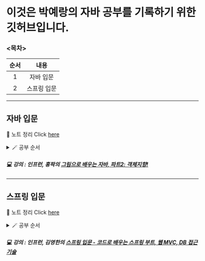 # 이것은 박예랑의 자바 공부를 기록하기 위한 깃허브입니다.

### <목차>
<!--Table-->
|순서|내용|
|:--:|:--:|
|1|자바 입문|
|2|스프링 입문|

___
## 자바 입문

📝 노트 정리 Click [here](https://www.notion.so/Java-5fb11843273d411dbe5fde933d46de43)
<details>
<summary>🪄 공부 순서</summary>
 <p>
 - [x] 객체지향 프로그래밍
 <br>
 - [x] 생성자
 <br>
 - [x] 레퍼런스와 스태틱
 <br>
 - [x] 접근 제한자와 게터 세터
 <br>
 - [x] 자바 API
 <br>
 - [x] 상속
 <br>
 - [x] 인터페이스
 <br>
 - [x] 총정리
 </p>
</details>

##### 💻 강의 : 인프런, 홍팍의 [그림으로 배우는 자바, 파트2: 객체지향!](https://www.inflearn.com/course/그림으로-배우는-자바-객체지향/dashboard)

___

## 스프링 입문

📝 노트 정리 Click [here](https://www.notion.so/Spring-ed8973eed78d4cd99bd6e7e1c6b241a0)
<details>
<summary>🪄 공부 순서</summary>
 <p>
 - [x] 프로젝트 환경설정
 <br>
 - [x] 스프링 웹 개발 기초
 <br>
 - [ ] 회원 관리 예제 - 백엔드 개발
 <br>
 - [ ] 스트링 빈과 의존관계
 <br>
 - [ ] 회원 관리 예제 - 웹 MVC 개발
 <br>
 - [ ] 스프링 DB 접근 기술
 <br>
 - [ ] AOP
 <br>
 - [ ] 다음으로...
 </p>
 </details>

##### 💻 강의 : 인프런, 김영한의 [스프링 입문 - 코드로 배우는 스프링 부트, 웹 MVC, DB 접근 기술](https://www.inflearn.com/course/스프링-입문-스프링부트/dashboard)
